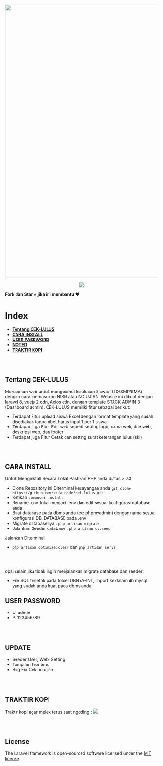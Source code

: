 <p align="center"><a href="https://github.com/zifaucode/cek-lulus" target="_blank"><img src="https://user-images.githubusercontent.com/33486013/164989084-586c08af-43ea-4f59-93dd-54f25f22c830.png" width="900"></a></p>

<p align="center">
<a href="https://trakteer.id/zifau"><img src="https://img.shields.io/static/v1?label=Trakteer&message=zifaucode&color=C02433"></a>
</p>

<b>Fork dan Star ⭐ jika ini membantu ♥️</b>

# Index
- **[Tentang CEK-LULUS](#tentang-cek-lulus)**
- **[CARA INSTALL](#cara-install)**
- **[USER PASSWORD](#user-password)**
- **[NOTED](#noted)**
- **[TRAKTIR KOPI](#traktir-kopi)**

<br>
<br>

## Tentang CEK-LULUS

Merupakan web untuk mengetahui kelulusan Siswa/i (SD/SMP/SMA) dengan cara memasukan NISN atau NO.UJIAN. Website ini dibuat dengan laravel 8, vuejs 2 cdn, Axios cdn, dengan template STACK ADMIN 3 (Dashboard admin). CEK-LULUS memiliki fitur sebagai berikut:

-   Terdapat Fitur upload siswa Excel dengan format template yang sudah disediakan tanpa ribet harus input 1 per 1 siswa
-   Terdapat juga Fitur Edit web seperti setting logo, nama web, title web, deskripsi web, dan footer
-   Terdapat juga Fitur Cetak dan setting surat keterangan lulus (skl)

<br>
<br>

## CARA INSTALL

Untuk Menginstall Secara Lokal Pastikan PHP anda diatas > 7.3

-   Clone Repository ini Diterminal kesayangan anda `git clone https://github.com/zifaucode/cek-lulus.git`
-   Ketikan `composer install`
-   Rename .env-lokal menjadi .env dan edit sesuai konfigurasi database anda
-   Buat database pada dbms anda (ex: phpmyadmin) dengan nama sesuai konfigurasi DB_DATABASE pada .env
-   Migrate databasenya : `php artisan migrate`
-   Jalankan Seeder database : `php artisan db:seed`

Jalankan Diterminal

-   `php artisan optimize:clear` dan `php artisan serve`

<br>
<br>

opsi selain jika tidak ingin menjalankan migrate database dan seeder:

-   File SQL terletak pada foldel DBNYA-INI , import ke dalam db mysql yang sudah anda buat pada dbms anda


## USER PASSWORD

-    U: admin
-    P: 123456789

<br>
<br>

## UPDATE

-   Seeder User, Web, Setting
-   Tampilan Frontend
-   Bug Fix Cek no ujian

<br>
<br>

## TRAKTIR KOPI

Traktir kopi agar melek terus saat ngoding : <a href="https://trakteer.id/zifau"><img src="https://img.shields.io/static/v1?label=Trakteer&message=zifaucode&color=C02433"></a>

<br>
<br>

## License

The Laravel framework is open-sourced software licensed under the [MIT license](https://opensource.org/licenses/MIT).
